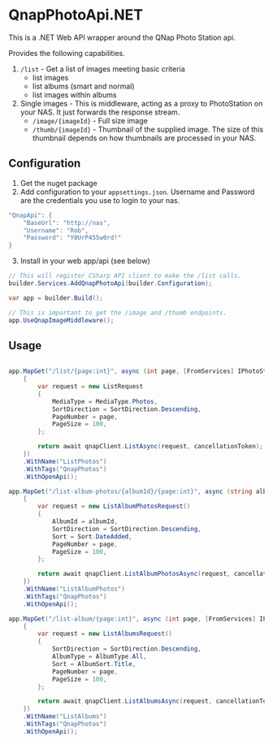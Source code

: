 ﻿# QnapPhotoApi.NET
This is a .NET Web API wrapper around the QNap Photo Station api.

Provides the following capabilities.
1. `/list` - Get a list of images meeting basic criteria
   - list images
   - list albums (smart and normal)
   - list images within albums
1. Single images - This is middleware, acting as a proxy to PhotoStation on your NAS. It just forwards the response stream.
   - `/image/{imageId}` - Full size image
   - `/thumb/{imageId}` - Thumbnail of the supplied image. The size of this thumbnail depends on how thumbnails are processed in your NAS.

## Configuration 

1. Get the nuget package
1. Add configuration to your `appsettings.json`.  Username and Password are the credentials you use to login to your nas.
```csharp
"QnapApi": {
    "BaseUrl": "http://nas",
    "Username": "Rob",
    "Password": "Y0UrP455w0rd!"
}
```
3. Install in your web app/api (see below)

```csharp
// This will register CSharp API client to make the /list calls.
builder.Services.AddQnapPhotoApi(builder.Configuration);

var app = builder.Build();

// This is important to get the /image and /thumb endpoints.
app.UseQnapImageMiddleware();
```

## Usage
```csharp

app.MapGet("/list/{page:int}", async (int page, [FromServices] IPhotoStationClient qnapClient, CancellationToken cancellationToken) =>
    {
        var request = new ListRequest
        {
            MediaType = MediaType.Photos,
            SortDirection = SortDirection.Descending,
            PageNumber = page,
            PageSize = 100,
        };

        return await qnapClient.ListAsync(request, cancellationToken);
    })
    .WithName("ListPhotos")
    .WithTags("QnapPhotos")
    .WithOpenApi();

app.MapGet("/list-album-photos/{albumId}/{page:int}", async (string albumId, int page, [FromServices] IPhotoStationClient qnapClient, CancellationToken cancellationToken) =>
    {
        var request = new ListAlbumPhotosRequest()
        {
            AlbumId = albumId,
            SortDirection = SortDirection.Descending,
            Sort = Sort.DateAdded,
            PageNumber = page,
            PageSize = 100,
        };

        return await qnapClient.ListAlbumPhotosAsync(request, cancellationToken);
    })
    .WithName("ListAlbumPhotos")
    .WithTags("QnapPhotos")
    .WithOpenApi();

app.MapGet("/list-album/{page:int}", async (int page, [FromServices] IPhotoStationClient qnapClient, CancellationToken cancellationToken) =>
    {
        var request = new ListAlbumsRequest()
        {
            SortDirection = SortDirection.Descending,
            AlbumType = AlbumType.All,
            Sort = AlbumSort.Title,
            PageNumber = page,
            PageSize = 100,
        };

        return await qnapClient.ListAlbumsAsync(request, cancellationToken);
    })
    .WithName("ListAlbums")
    .WithTags("QnapPhotos")
    .WithOpenApi();
```